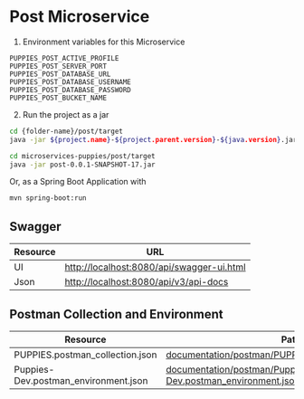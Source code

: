 # Post Microservice

1) Environment variables for this Microservice

```properties
PUPPIES_POST_ACTIVE_PROFILE
PUPPIES_POST_SERVER_PORT
PUPPIES_POST_DATABASE_URL
PUPPIES_POST_DATABASE_USERNAME
PUPPIES_POST_DATABASE_PASSWORD
PUPPIES_POST_BUCKET_NAME
```

2) Run the project as a jar
```bash
cd {folder-name}/post/target
java -jar ${project.name}-${project.parent.version}-${java.version}.jar

cd microservices-puppies/post/target
java -jar post-0.0.1-SNAPSHOT-17.jar
```

Or, as a Spring Boot Application with

```bash
mvn spring-boot:run
```

## Swagger

|Resource|URL|
|--------|---|
|UI|[http://localhost:8080/api/swagger-ui.html](http://localhost:8080/api/swagger-ui.html)|
|Json|[http://localhost:8080/api/v3/api-docs](http://localhost:8080/api/v3/api-docs)|

## Postman Collection and Environment

|Resource|Path|
|--------|---|
|PUPPIES.postman_collection.json|[documentation/postman/PUPPIES.postman_collection.json](documentation/postman/PUPPIES.postman_collection.json)|
|Puppies-Dev.postman_environment.json|[documentation/postman/Puppies-Dev.postman_environment.json](documentation/postman/Puppies-Dev.postman_environment.json)|
